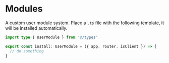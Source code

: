 # Modules

A custom user module system. Place a `.ts` file with the following template, it will be installed automatically.

```ts
import type { UserModule } from '@/types'

export const install: UserModule = ({ app, router, isClient }) => {
  // do something
}
```
